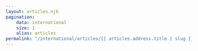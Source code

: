 ```yaml
---
layout: articles.njk
pagination:
    data: international
    size: 1
    alias: articles
permalink: "/international/articles/{{ articles.address.title | slug }}/"
---
```

